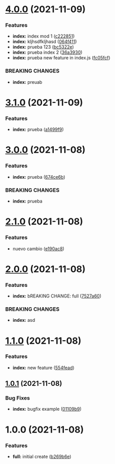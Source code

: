 # [4.0.0](https://github.com/gusadolfo123/siigo_api_test/compare/v3.1.0...v4.0.0) (2021-11-09)


### Features

* **index:** index mod 1 ([c222851](https://github.com/gusadolfo123/siigo_api_test/commit/c222851ed9c35dce00960000e1822d4fedeedd60))
* **index:** kljhsdfkljhasd ([064f411](https://github.com/gusadolfo123/siigo_api_test/commit/064f41132ca7d3023f7c30d2bf8ab290cacac4a1))
* **index:** prueba 123 ([bc5322e](https://github.com/gusadolfo123/siigo_api_test/commit/bc5322eb18265d41fcf673b6bef2c29308c7083b))
* **index:** prueba index 2 ([36a3930](https://github.com/gusadolfo123/siigo_api_test/commit/36a39304c31a479eeaf99b5c8ee6caa8a655cb8a))
* **index:** prueba new feature in index.js ([fc05fcf](https://github.com/gusadolfo123/siigo_api_test/commit/fc05fcf1d74e1fd82314f3be78f0aad8e46e4265))


### BREAKING CHANGES

* **index:** preuab

# [3.1.0](https://github.com/gusadolfo123/siigo_api_test/compare/v3.0.0...v3.1.0) (2021-11-09)


### Features

* **index:** prueba ([a1499f9](https://github.com/gusadolfo123/siigo_api_test/commit/a1499f9157f7fcdcf3daed2d8ba7108a02735489))

# [3.0.0](https://github.com/gusadolfo123/siigo_api_test/compare/v2.1.0...v3.0.0) (2021-11-08)


### Features

* **index:** prueba ([674ce6b](https://github.com/gusadolfo123/siigo_api_test/commit/674ce6beef94361a877302806e5df70aacaf1732))


### BREAKING CHANGES

* **index:** prueba

# [2.1.0](https://github.com/gusadolfo123/siigo_api_test/compare/v2.0.0...v2.1.0) (2021-11-08)


### Features

* nuevo cambio ([e190ac8](https://github.com/gusadolfo123/siigo_api_test/commit/e190ac8591a9683552b028417a6ea76398b0da14))

# [2.0.0](https://github.com/gusadolfo123/siigo_api_test/compare/v1.1.0...v2.0.0) (2021-11-08)


### Features

* **index:** bREAKING CHANGE: full ([7527a60](https://github.com/gusadolfo123/siigo_api_test/commit/7527a60c519a4ca19ccae47ee78b9760342ce7d7))


### BREAKING CHANGES

* **index:** asd

# [1.1.0](https://github.com/gusadolfo123/siigo_api_test/compare/v1.0.1...v1.1.0) (2021-11-08)


### Features

* **index:** new feature ([554fead](https://github.com/gusadolfo123/siigo_api_test/commit/554fead6ee5be0d7a997d691fa9bcbdd526672b9))

## [1.0.1](https://github.com/gusadolfo123/siigo_api_test/compare/v1.0.0...v1.0.1) (2021-11-08)


### Bug Fixes

* **index:** bugfix example ([01109b9](https://github.com/gusadolfo123/siigo_api_test/commit/01109b944a747448a07f65cb11c871ca1ac30766))

# 1.0.0 (2021-11-08)


### Features

* **full:** initial create ([b269b6e](https://github.com/gusadolfo123/siigo_api_test/commit/b269b6e1ecbbbcd88354cf666ced3b31e3355068))

